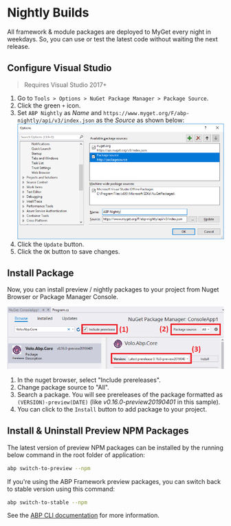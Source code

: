 # Nightly Builds

All framework & module packages are deployed to MyGet every night in weekdays. So, you can use or test the latest code without waiting the next release.

## Configure Visual Studio

> Requires Visual Studio 2017+

1. Go to `Tools > Options > NuGet Package Manager > Package Source`.
2. Click the green `+` icon.
3. Set `ABP Nightly` as *Name* and `https://www.myget.org/F/abp-nightly/api/v3/index.json` as the *Source* as shown below:
   ![night-build-add-nuget-source](images/night-build-add-nuget-source.png)
4. Click the `Update` button.
5. Click the `OK` button to save changes.

## Install Package

Now, you can install preview / nightly packages to your project from Nuget Browser or Package Manager Console.

![night-build-add-nuget-package](images/night-build-add-nuget-package.png)

1. In the nuget browser, select "Include prereleases".
2. Change package source to "All".
3. Search a package. You will see prereleases of the package formatted as `(VERSION)-preview(DATE)` (like *v0.16.0-preview20190401* in this sample).
4. You can click to the `Install` button to add package to your project.

## Install & Uninstall Preview NPM Packages

The latest version of preview NPM packages can be installed by the running below command in the root folder of application:

```bash
abp switch-to-preview --npm
```

If you're using the ABP Framework preview packages, you can switch back to stable version using this command:

```bash
abp switch-to-stable --npm
```

See the [ABP CLI documentation](./CLI.md) for more information.
